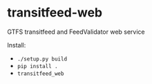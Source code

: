 # transitfeed-web
GTFS transitfeed and FeedValidator web service

Install:
 * `./setup.py build`
 * `pip install .`
 * `transitfeed_web`
